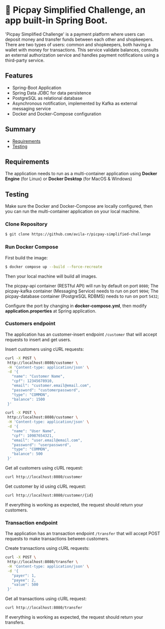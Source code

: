 # 🌱 Picpay Simplified Challenge, an app built-in Spring Boot.

'Picpay Simplified Challenge' is a payment platform where users can deposit money and transfer funds between each other and shopkeepers. There are two types of users: common and shopkeepers, both having a wallet with money for transactions. This service validate balances, consults an external authorization service and handles payment notifications using a third-party service.

## Features

* Spring-Boot Application
* Spring Data JDBC for data persistence
* PostgreSQL as relational database
* Asynchronous notification, implemented by Kafka as external messaging service 
* Docker and Docker-Compose configuration 


## Summary

- [Requirements](#requirements)
- [Testing](#testing)

## Requirements
The application needs to run as a multi-container application using **Docker Engine** (for Linux) or **Docker Desktop** (for MacOS & Windows)

## Testing
Make sure the Docker and Docker-Compose are locally configured, then you can run the multi-container application on your local machine.

### Clone Repository
```bash
$ git clone https://github.com/avila-r/picpay-simplified-challenge
```

### Run Docker Compose

First build the image:
```bash
$ docker compose up --build --force-recreate
```

Then your local machine will build all images. 

The picpay-api container (RESTful API) will run by default on port `8080`;
The picpay-kafka container (Messaging Service) needs to run on port `9094`;
The picpay-database container (PostgreSQL RDBMS) needs to run on port `5432`;

Configure the port by changing in __docker-compose.yml__, then modify __application.properties__ at Spring application.

### Customers endpoint
The application has an customer-insert endpoint `/customer` that will accept requests to insert and get users.

 Insert customers using cURL requests:
 ```bash
curl -X POST \
  http://localhost:8080/customer \
  -H 'Content-type: application/json' \
  -d '{
    "name": "Customer Name",
    "cpf": 12345678910,
    "email": "customer.email@email.com",
    "password": "customerpassword",
    "type": "COMMON",
    "balance": 1500 
  }'
```
 ```bash
curl -X POST \
  http://localhost:8080/customer \
  -H 'Content-type: application/json' \
  -d '{
    "name": "User Name",
    "cpf": 10987654321,
    "email": "user.email@email.com",
    "password": "userpassword",
    "type": "COMMON",
    "balance": 500
  }'
```

 Get all customers using cURL request:
 ```bash
curl http://localhost:8080/customer
```
 Get customer by id using cURL request:
 ```bash
curl http://localhost:8080/customer/{id}
```

If everything is working as expected, the request should return your customers.

### Transaction endpoint
The application has an transaction endpoint `/transfer` that will accept POST requests to make transactions between customers.

 Create transactions using cURL requests:
 ```bash
curl -X POST \
  http://localhost:8080/transfer \
  -H 'Content-type: application/json' \
  -d '{
    "payer": 1,
    "payee": 2,
    "value": 500 
  }'
```

 Get all transactions using cURL request:
 ```bash
curl http://localhost:8080/transfer
```

If everything is working as expected, the request should return your transfers.